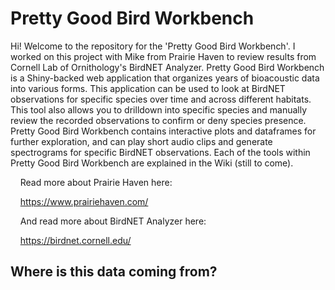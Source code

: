 # Pretty Good Bird Workbench
Hi! Welcome to the repository for the 'Pretty Good Bird Workbench'. I worked on this project with Mike from Prairie Haven 
to review results from Cornell Lab of Ornithology's BirdNET Analyzer. Pretty Good Bird Workbench is a Shiny-backed web 
application that organizes years of bioacoustic data into various forms. This application can be used to look at BirdNET 
observations for specific species over time and across different habitats. This tool also allows you to drilldown into
specific species and manually review the recorded observations to confirm or deny species presence. Pretty Good Bird Workbench
contains interactive plots and dataframes for further exploration, and can play short audio clips and generate spectrograms
for specific BirdNET observations. Each of the tools within Pretty Good Bird Workbench are explained in the Wiki (still to come). 

&nbsp;&nbsp;&nbsp;&nbsp;Read more about Prairie Haven here:

&nbsp;&nbsp;&nbsp;&nbsp;https://www.prairiehaven.com/

&nbsp;&nbsp;&nbsp;&nbsp;And read more about BirdNET Analyzer here:

&nbsp;&nbsp;&nbsp;&nbsp;https://birdnet.cornell.edu/

## Where is this data coming from?